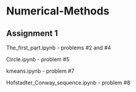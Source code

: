 # Numerical-Methods

## Assignment 1 

The_first_part.ipynb - problems #2 and #4

Circle.ipynb - problem #5

kmeans.ipynb - problem #7

Hofstadter_Conway_sequence.ipynb - problem #8
